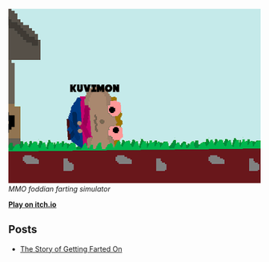 ---
---

![img](farts.gif)
_MMO foddian farting simulator_

[**Play on itch.io**](https://kuviman.itch.io/getting-farted-on)

## Posts

- [The Story of Getting Farted On](./original-story)
